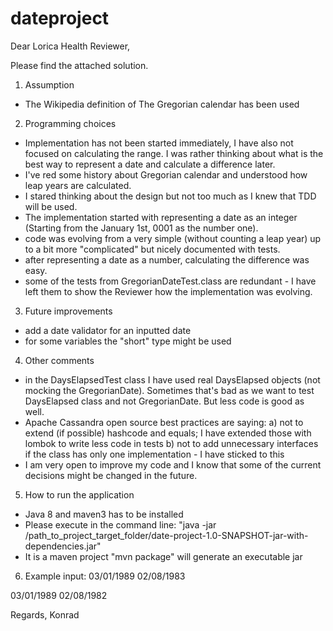 # dateproject
Dear Lorica Health Reviewer,

Please find the attached solution.

1) Assumption
- The Wikipedia definition of The Gregorian calendar has been used

2) Programming choices
- Implementation has not been started immediately, I have also not focused on calculating the range. I was rather thinking about what is the best way to represent a date and calculate a difference later.
- I've red some history about Gregorian calendar and understood how leap years are calculated.
- I stared thinking about the design but not too much as I knew that TDD will be used.
- The implementation started with representing a date as an integer (Starting from the January 1st, 0001 as the number one).
- code was evolving from a very simple (without counting a leap year) up to a bit more "complicated" but nicely documented with tests.
- after representing a date as a number, calculating the difference was easy.
- some of the tests from GregorianDateTest.class are redundant - I have left them  to show the Reviewer how the implementation was evolving.

3) Future improvements
- add a date validator for an inputted date
- for some variables the "short" type might be used

4) Other comments
- in the DaysElapsedTest class I have used real DaysElapsed objects (not mocking the GregorianDate).
  Sometimes that's bad as we want to test DaysElapsed class and not GregorianDate. But less code is good as well.
- Apache Cassandra open source best practices are saying:
     a) not to extend (if possible) hashcode and equals; I have extended those with lombok to write less code in tests
     b) not to add unnecessary interfaces if the class has only one implementation - I have sticked to this
- I am very open to improve my code and I know that some of the current decisions might be changed in the future.

5) How to run the application
- Java 8 and maven3 has to be installed
- Please execute in the command line: "java -jar /path_to_project_target_folder/date-project-1.0-SNAPSHOT-jar-with-dependencies.jar"
- It is a maven project "mvn package" will generate an executable jar

6) Example input:
03/01/1989 02/08/1983

03/01/1989 02/08/1982


Regards,
Konrad


